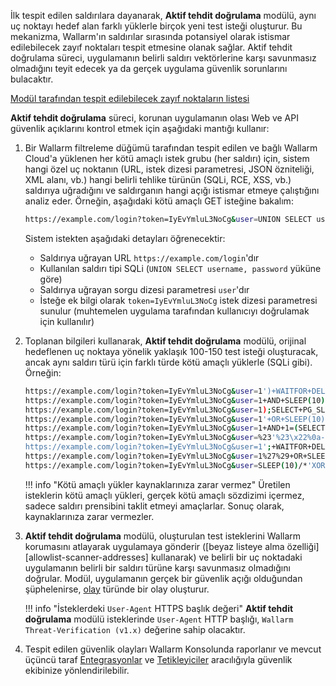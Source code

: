 İlk tespit edilen saldırılara dayanarak, **Aktif tehdit doğrulama** modülü, aynı uç noktayı hedef alan farklı yüklerle birçok yeni test isteği oluşturur. Bu mekanizma, Wallarm'ın saldırılar sırasında potansiyel olarak istismar edilebilecek zayıf noktaları tespit etmesine olanak sağlar. Aktif tehdit doğrulama süreci, uygulamanın belirli saldırı vektörlerine karşı savunmasız olmadığını teyit edecek ya da gerçek uygulama güvenlik sorunlarını bulacaktır.

[Modül tarafından tespit edilebilecek zayıf noktaların listesi](../attacks-vulns-list.md)

**Aktif tehdit doğrulama** süreci, korunan uygulamanın olası Web ve API güvenlik açıklarını kontrol etmek için aşağıdaki mantığı kullanır:

1. Bir Wallarm filtreleme düğümü tarafından tespit edilen ve bağlı Wallarm Cloud'a yüklenen her kötü amaçlı istek grubu (her saldırı) için, sistem hangi özel uç noktanın (URL, istek dizesi parametresi, JSON özniteliği, XML alanı, vb.) hangi belirli tehlike türünün (SQLi, RCE, XSS, vb.) saldırıya uğradığını ve saldırganın hangi açığı istismar etmeye çalıştığını analiz eder. Örneğin, aşağıdaki kötü amaçlı GET isteğine bakalım:

    ```bash
    https://example.com/login?token=IyEvYmluL3NoCg&user=UNION SELECT username, password
    ```

    Sistem istekten aşağıdaki detayları öğrenecektir:
    
    * Saldırıya uğrayan URL `https://example.com/login`'dır
    * Kullanılan saldırı tipi SQLi (`UNION SELECT username, password` yüküne göre)
    * Saldırıya uğrayan sorgu dizesi parametresi `user`'dır
    * İsteğe ek bilgi olarak `token=IyEvYmluL3NoCg` istek dizesi parametresi sunulur (muhtemelen uygulama tarafından kullanıcıyı doğrulamak için kullanılır)
2. Toplanan bilgileri kullanarak, **Aktif tehdit doğrulama** modülü, orijinal hedeflenen uç noktaya yönelik yaklaşık 100-150 test isteği oluşturacak, ancak aynı saldırı türü için farklı türde kötü amaçlı yüklerle (SQLi gibi). Örneğin:

    ```bash
    https://example.com/login?token=IyEvYmluL3NoCg&user=1')+WAITFOR+DELAY+'0 indexpt'+AND+('wlrm'='wlrm
    https://example.com/login?token=IyEvYmluL3NoCg&user=1+AND+SLEEP(10)--+wlrm
    https://example.com/login?token=IyEvYmluL3NoCg&user=1);SELECT+PG_SLEEP(10)--
    https://example.com/login?token=IyEvYmluL3NoCg&user=1'+OR+SLEEP(10)+AND+'wlrm'='wlrm
    https://example.com/login?token=IyEvYmluL3NoCg&user=1+AND+1=(SELECT+1+FROM+PG_SLEEP(10))
    https://example.com/login?token=IyEvYmluL3NoCg&user=%23'%23\x22%0a-sleep(10)%23
    https://example.com/login?token=IyEvYmluL3NoCg&user=1';+WAITFOR+DELAY+'0code:10'--
    https://example.com/login?token=IyEvYmluL3NoCg&user=1%27%29+OR+SLEEP%280%29+AND+%28%27wlrm%27%3D%27wlrm
    https://example.com/login?token=IyEvYmluL3NoCg&user=SLEEP(10)/*'XOR(SLEEP(10))OR'|\x22XOR(SLEEP(10))OR\x22*/
    ```

    !!! info "Kötü amaçlı yükler kaynaklarınıza zarar vermez"
        Üretilen isteklerin kötü amaçlı yükleri, gerçek kötü amaçlı sözdizimi içermez, sadece saldırı prensibini taklit etmeyi amaçlarlar. Sonuç olarak, kaynaklarınıza zarar vermezler.
3. **Aktif tehdit doğrulama** modülü, oluşturulan test isteklerini Wallarm korumasını atlayarak uygulamaya gönderir ([beyaz listeye alma özelliği][allowlist-scanner-addresses] kullanarak) ve belirli bir uç noktadaki uygulamanın belirli bir saldırı türüne karşı savunmasız olmadığını doğrular. Modül, uygulamanın gerçek bir güvenlik açığı olduğundan şüphelenirse, [olay](../user-guides/events/check-attack.md#incidents) türünde bir olay oluşturur.

    !!! info "İsteklerdeki `User-Agent` HTTPS başlık değeri"
        **Aktif tehdit doğrulama** modülü isteklerinde `User-Agent` HTTP başlığı, `Wallarm Threat-Verification (v1.x)` değerine sahip olacaktır.
4. Tespit edilen güvenlik olayları Wallarm Konsolunda raporlanır ve mevcut üçüncü taraf [Entegrasyonlar](../user-guides/settings/integrations/integrations-intro.md) ve [Tetikleyiciler](../user-guides/triggers/triggers.md) aracılığıyla güvenlik ekibinize yönlendirilebilir.
